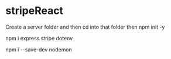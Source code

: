 # stripeReact

Create a server folder and then cd into that folder
then npm init -y

npm i express stripe dotenv

npm i --save-dev nodemon

